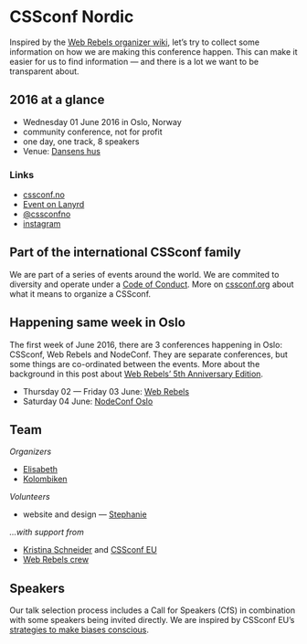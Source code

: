 # CSSconf Nordic

Inspired by the [Web Rebels organizer wiki](https://github.com/webrebels/rebeladmin/wiki), let’s try to collect some information on how we are making this conference happen. This can make it easier for us to find information — and there is a lot we want to be transparent about.

## 2016 at a glance

* Wednesday 01 June 2016 in Oslo, Norway
* community conference, not for profit
* one day, one track, 8 speakers
* Venue: [Dansens hus](http://www.dansenshus.com/)

### Links
* [cssconf.no](http://cssconf.no/)
* [Event on Lanyrd](http://lanyrd.com/2016/cssconfno/)
* [@cssconfno](http://twitter.com/cssconfno)
* [instagram](https://instagram.com/cssconfno/)

## Part of the international CSSconf family

We are part of a series of events around the world. We are commited to diversity and operate under a [Code of Conduct](http://cssconf.no/#CoC). More on [cssconf.org](http://cssconf.org/) about what it means to organize a CSSconf.

## Happening same week in Oslo
The first week of June 2016, there are 3 conferences happening in Oslo: CSSconf, Web Rebels and NodeConf. They are separate conferences, but some things are co-ordinated between the events. More about the background in this post about [Web Rebels’ 5th Anniversary Edition](http://webrebels.tumblr.com/post/135241817448/anniversary-edition).

* Thursday 02 — Friday 03 June: [Web Rebels](http://webrebels.org/) 
* Saturday 04 June: [NodeConf Oslo](http://oslo.nodeconf.com/)

## Team
*Organizers*
* [Elisabeth](https://github.com/elisabethirgens)
* [Kolombiken](https://github.com/kolombiken)

*Volunteers*
* website and design — [Stephanie](https://github.com/NerdyBirdySteph)

*…with support from*
* [Kristina Schneider](https://twitter.com/kriesse) and [CSSconf EU](https://twitter.com/cssconfeu)
* [Web Rebels crew](https://twitter.com/web_rebels)

## Speakers
Our talk selection process includes a Call for Speakers (CfS) in combination with some speakers being invited directly. We are inspired by CSSconf EU’s [strategies to make biases conscious](http://blog.cssconf.eu/2015/08/15/a-talk-selection-process-explained/).